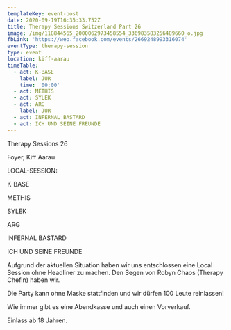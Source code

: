 ```yaml
---
templateKey: event-post
date: 2020-09-19T16:35:33.752Z
title: Therapy Sessions Switzerland Part 26
image: /img/118844565_2000062973458554_336983583256489660_o.jpg
fbLink: 'https://web.facebook.com/events/2669248993316074'
eventType: therapy-session
type: event
location: kiff-aarau
timeTable:
  - act: K-BASE
    label: JUR
    time: '00:00'
  - act: METHIS
  - act: SYLEK
  - act: ARG
    label: JUR
  - act: INFERNAL BASTARD
  - act: ICH UND SEINE FREUNDE
---
```


Therapy Sessions 26

Foyer, Kiff Aarau

LOCAL-SESSION:

K-BASE

METHIS

SYLEK

ARG

INFERNAL BASTARD

ICH UND SEINE FREUNDE

Aufgrund der aktuellen Situation haben wir uns entschlossen eine Local Session ohne Headliner zu machen. Den Segen von Robyn Chaos (Therapy Chefin) haben wir.

Die Party kann ohne Maske stattfinden und wir dürfen 100 Leute reinlassen!

Wie immer gibt es eine Abendkasse und auch einen Vorverkauf.

Einlass ab 18 Jahren.
